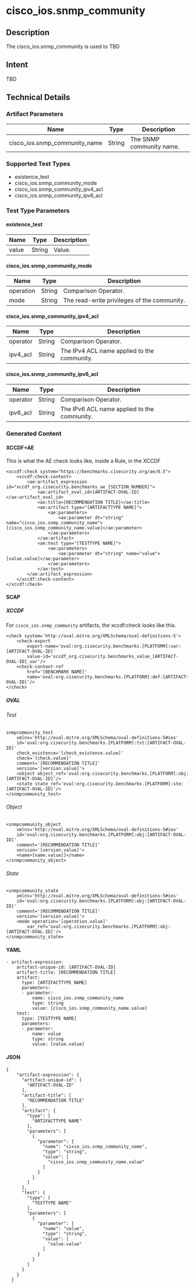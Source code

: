 # cisco_ios.snmp_community

## Description
The cisco_ios.snmp_community is used to TBD

## Intent
TBD

## Technical Details
### Artifact Parameters
| Name                  |Type    | Description |
| ----------------------|--------| ----------- |
| cisco_ios.snmp_community_name | String | The SNMP community name. |

### Supported Test Types
- existence_test
- cisco_ios.snmp_community_mode
- cisco_ios.snmp_community_ipv4_acl
- cisco_ios.snmp_community_ipv6_acl

### Test Type Parameters
#### existence_test
| Name                  |Type    | Description |
| ----------------------|--------| ----------- |
| value | String | Value. |

#### cisco_ios.snmp_community_mode
| Name                  |Type    | Description |
| ----------------------|--------| ----------- |
| operation | String | Comparison Operator. |
| mode | String | The read-write privileges of the community. |

#### cisco_ios.snmp_community_ipv4_acl
| Name                  |Type    | Description |
| ----------------------|--------| ----------- |
| operator | String | Comparison Operator. |
| ipv4_acl | String | The IPv4 ACL name applied to the community. |

#### cisco_ios.snmp_community_ipv6_acl
| Name                  |Type    | Description |
| ----------------------|--------| ----------- |
| operator | String | Comparison Operator. |
| ipv6_acl | String | The IPv6 ACL name applied to the community. |

   

### Generated Content
#### XCCDF+AE
This is what the AE check looks like, inside a Rule, in the XCCDF

```
<xccdf:check system="https://benchmarks.cisecurity.org/ae/0.5">
    <xccdf:check-content>
        <ae:artifact_expression id="xccdf_org.cisecurity.benchmarks_ae_[SECTION_NUMBER]">
            <ae:artifact_oval_id>[ARTIFACT-OVAL-ID]</ae:artifact_oval_id>
            <ae:title>[RECOMMENDATION TITLE]</ae:title>
            <ae:artifact type="[ARTIFACTTYPE NAME]">
                <ae:parameters>
                    <ae:parameter dt="string" name="cisco_ios.snmp_community_name">[cisco_ios.snmp_community_name.value]</ae:parameter>
                </ae:parameters>
            </ae:artifact>
            <ae:test type="[TESTTYPE NAME]">
                <ae:parameters>
                    <ae:parameter dt="string" name="value">[value.value]</ae:parameter>
                </ae:parameters>
            </ae:test>
        </ae:artifact_expression>
    </xccdf:check-content>
</xccdf:check>
```

#### SCAP
##### XCCDF
For `cisco_ios.snmp_community` artifacts, the xccdf:check looks like this. 

```
<check system='http://oval.mitre.org/XMLSchema/oval-definitions-5'>            
    <check-export 
        export-name='oval:org.cisecurity.benchmarks.[PLATFORM]:var:[ARTIFACT-OVAL-ID]' 
        value-id='xccdf_org.cisecurity.benchmarks_value_[ARTIFACT-OVAL-ID]_var'/>
    <check-content-ref 
        href='[BENCHMARK NAME]' 
        name='oval:org.cisecurity.benchmarks.[PLATFORM]:def:[ARTIFACT-OVAL-ID]'/>
</check>
```

##### OVAL
###### Test

```
snmpcommunity_test 
    xmlns='http://oval.mitre.org/XMLSchema/oval-definitions-5#ios' 
    id='oval:org.cisecurity.benchmarks.[PLATFORM]:tst:[ARTIFACT-OVAL-ID]'
    check_existence='[check_existence.value]' 
    check='[check.value]' 
    comment='[RECOMMENDATION TITLE]'
    version='[version.value]'>
    <object object_ref='oval:org.cisecurity.benchmarks.[PLATFORM]:obj:[ARTIFACT-OVAL-ID]'/>
    <state state_ref='oval:org.cisecurity.benchmarks.[PLATFORM]:ste:[ARTIFACT-OVAL-ID]'/>
</snmpcommunity_test>
```

###### Object

```
<snmpcommunity_object 
    xmlns='http://oval.mitre.org/XMLSchema/oval-definitions-5#ios' 
    id='oval:org.cisecurity.benchmarks.[PLATFORM]:obj:[ARTIFACT-OVAL-ID]'
    comment='[RECOMMENDATION TITLE]'
    version='[version.value]'>
    <name>[name.value]]</name>
</snmpcommunity_object>
```
###### State

```
<snmpcommunity_state 
    xmlns='http://oval.mitre.org/XMLSchema/oval-definitions-5#ios' 
    id='oval:org.cisecurity.benchmarks.[PLATFORM]:obj:[ARTIFACT-OVAL-ID]'
    comment='[RECOMMENDATION TITLE]'
    version='[version.value]'>
    <mode operation='[operation.value]' 
        var_ref='oval:org.cisecurity.benchmarks.[PLATFORM]:obj:[ARTIFACT-OVAL-ID]'/>
</snmpcommunity_state>
```

#### YAML

```
- artifact-expression:
    artifact-unique-id: [ARTIFACT-OVAL-ID]
    artifact-title: [RECOMMENDATION TITLE]
    artifact:
      type: [ARTIFACTTYPE NAME]
      parameters:
      - parameter: 
          name: cisco_ios.snmp_community_name
          type: string
          value: [cisco_ios.snmp_community_name.value]
    test:
      type: [TESTTYPE NAME]
      parameters:   
      - parameter: 
          name: value
          type: string
          value: [value.value]
```

#### JSON

```
{
    "artifact-expression": {
      "artifact-unique-id": [
        "ARTIFACT-OVAL-ID"
      ],
      "artifact-title": [
        "RECOMMENDATION TITLE"
      ],
      "artifact": {
        "type": [
          "ARTIFACTTYPE NAME"
        ],
        "parameters": [
          {
            "parameter": {
              "name": "cisco_ios.snmp_community_name",
              "type": "string",
              "value": [
                "cisco_ios.snmp_community_name.value"
              ]
            }
          }
        ]
      },
      "test": {
        "type": [
          "TESTTYPE NAME"
        ],
        "parameters": [
          {
            "parameter": {
              "name": "value",
              "type": "string",
              "value": [
                "value.value"
              ]
            }
          }
        ]
      }
    }
  }
``` 